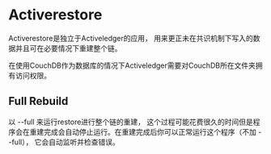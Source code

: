 # Activerestore

Activerestore是独立于Activeledger的应用， 用来更正未在共识机制下写入的数据并且可在必要情况下重建整个链。

在使用CouchDB作为数据库的情况下Activeledger需要对CouchDB所在文件夹拥有访问权限。

## Full Rebuild

以 --full 来运行restore进行整个链的重建， 这个过程可能花费很久的时间但是程序会在重建完成会自动停止运行。在重建完成后你可以正常运行这个程序（不加 --full）， 它会自动监听并检查错误。

